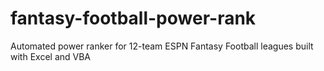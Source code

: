 # fantasy-football-power-rank
Automated power ranker for 12-team ESPN Fantasy Football leagues built with Excel and VBA
